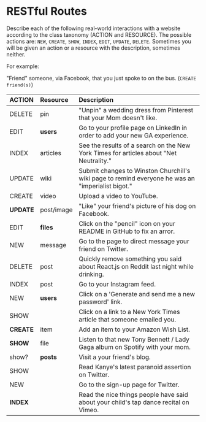 # RESTful Routes

Describe each of the following real-world interactions with a website according
to the class taxonomy (ACTION and RESOURCE). The possible actions are:
`NEW`, `CREATE`, `SHOW`, `INDEX`, `EDIT`, `UPDATE`, `DELETE`. Sometimes you will
be given an action or a resource with the description, sometimes neither.

For example:

"Friend" someone, via Facebook, that you just spoke to on the bus. (`CREATE friend(s)`)

| ACTION     | Resource    | Description |
|:-----------|:------------|:------------|
|  DELETE    |    pin      | "Unpin" a wedding dress from Pinterest that your Mom doesn't like. |
|  EDIT      | **users**   | Go to your profile page on LinkedIn in order to add your new GA experience. |
|  INDEX     |  articles   | See the results of a search on the New York Times for articles about "Net Neutrality." |
|  UPDATE    |  wiki       | Submit changes to Winston Churchill's wiki page to remind everyone he was an "imperialist bigot." |
|   CREATE   | video       | Upload a video to YouTube. |
| **UPDATE** | post/image  | "Like" your friend's picture of his dog on Facebook. |
|    EDIT    | **files**   | Click on the "pencil" icon on your README in GitHub to fix an arror. |
|    NEW     | message     | Go to the page to direct message your friend on Twitter. |
|   DELETE  |     post        | Quickly remove something you said about React.js on Reddit last night while drinking. |
|    INDEX   |   post          | Go to your Instagram feed. |
|    NEW     | **users**   | Click on a 'Generate and send me a new password' link.
|  SHOW      |             | Click on a link to a New York Times article that someone emailed you. |
| **CREATE** |    item     | Add an item to your Amazon Wish List. |
| **SHOW**   |  file       | Listen to that new Tony Bennett / Lady Gaga album on Spotify with your mom. |
|    show?   | **posts**   | Visit a your friend's blog. |
|    SHOW    |             | Read Kanye's latest paranoid assertion on Twitter. |
|       NEW  |             | Go to the sign-up page for Twitter.
| **INDEX**  |            | Read the nice things people have said about your child's tap dance recital on Vimeo. |
